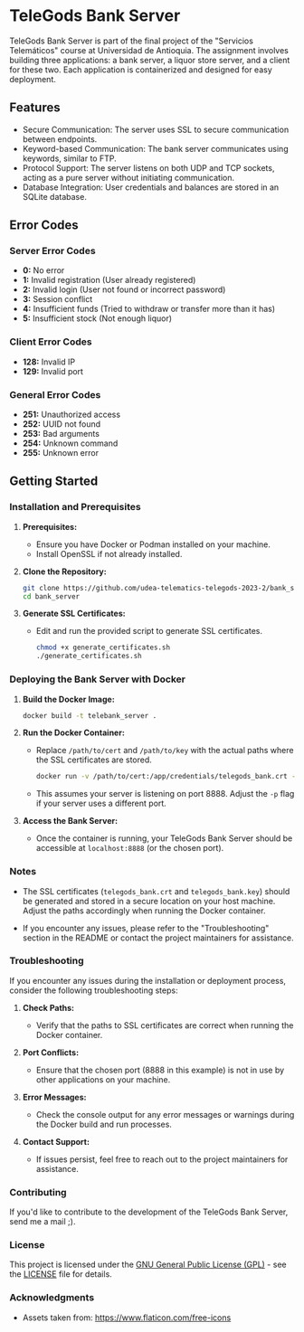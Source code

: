 # TeleGods Bank Server

TeleGods Bank Server is part of the final project of the "Servicios Telemáticos"
course at Universidad de Antioquia. The assignment involves building three
applications: a bank server, a liquor store server, and a client for these two.
Each application is containerized and designed for easy deployment.

## Features

- Secure Communication: The server uses SSL to secure communication between
  endpoints.
- Keyword-based Communication: The bank server communicates using keywords,
  similar to FTP.
- Protocol Support: The server listens on both UDP and TCP sockets, acting as a
  pure server without initiating communication.
- Database Integration: User credentials and balances are stored in an SQLite
  database.

## Error Codes

### Server Error Codes

- **0:** No error
- **1:** Invalid registration (User already registered)
- **2:** Invalid login (User not found or incorrect password)
- **3:** Session conflict
- **4:** Insufficient funds (Tried to withdraw or transfer more than it has)
- **5:** Insufficient stock (Not enough liquor)

### Client Error Codes

- **128:** Invalid IP
- **129:** Invalid port

### General Error Codes

- **251:** Unauthorized access
- **252:** UUID not found
- **253:** Bad arguments
- **254:** Unknown command
- **255:** Unknown error

## Getting Started

### Installation and Prerequisites

1. **Prerequisites:**

   - Ensure you have Docker or Podman installed on your machine.
   - Install OpenSSL if not already installed.

2. **Clone the Repository:**

   ```bash
   git clone https://github.com/udea-telematics-telegods-2023-2/bank_server.git
   cd bank_server
   ```

3. **Generate SSL Certificates:**
   - Edit and run the provided script to generate SSL certificates.
     ```bash
     chmod +x generate_certificates.sh
     ./generate_certificates.sh
     ```

### Deploying the Bank Server with Docker

1. **Build the Docker Image:**

   ```bash
   docker build -t telebank_server .
   ```

2. **Run the Docker Container:**

   - Replace `/path/to/cert` and `/path/to/key` with the actual paths where the
     SSL certificates are stored.

     ```bash
     docker run -v /path/to/cert:/app/credentials/telegods_bank.crt -v /path/to/key:/app/credentials/telegods_bank.key -p 8888:8888 telebank_server
     ```

   - This assumes your server is listening on port 8888. Adjust the `-p` flag if
     your server uses a different port.

3. **Access the Bank Server:**
   - Once the container is running, your TeleGods Bank Server should be
     accessible at `localhost:8888` (or the chosen port).

### Notes

- The SSL certificates (`telegods_bank.crt` and `telegods_bank.key`) should be
  generated and stored in a secure location on your host machine. Adjust the
  paths accordingly when running the Docker container.

- If you encounter any issues, please refer to the "Troubleshooting" section in
  the README or contact the project maintainers for assistance.

### Troubleshooting

If you encounter any issues during the installation or deployment process,
consider the following troubleshooting steps:

1. **Check Paths:**

   - Verify that the paths to SSL certificates are correct when running the
     Docker container.

2. **Port Conflicts:**

   - Ensure that the chosen port (8888 in this example) is not in use by other
     applications on your machine.

3. **Error Messages:**

   - Check the console output for any error messages or warnings during the
     Docker build and run processes.

4. **Contact Support:**
   - If issues persist, feel free to reach out to the project maintainers for
     assistance.

### Contributing

If you'd like to contribute to the development of the TeleGods Bank Server, send
me a mail ;).

### License

This project is licensed under the [GNU General Public License (GPL)](LICENSE) -
see the [LICENSE](LICENSE) file for details.

### Acknowledgments

- Assets taken from: https://www.flaticon.com/free-icons

